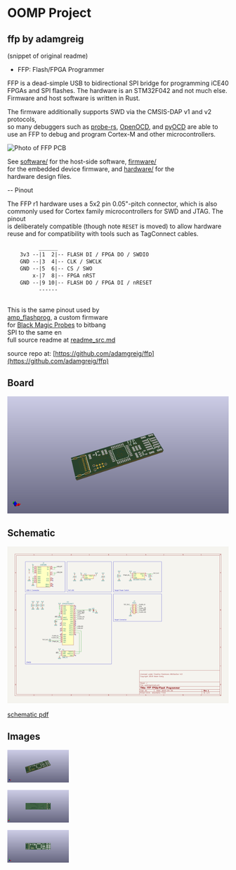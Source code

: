 # OOMP Project  
## ffp  by adamgreig  
  
(snippet of original readme)  
  
- FFP: Flash/FPGA Programmer  
  
FFP is a dead-simple USB to bidirectional SPI bridge for programming iCE40  
FPGAs and SPI flashes. The hardware is an STM32F042 and not much else.  
Firmware and host software is written in Rust.  
  
The firmware additionally supports SWD via the CMSIS-DAP v1 and v2 protocols,  
so many debuggers such as [probe-rs], [OpenOCD], and [pyOCD] are able to  
use an FFP to debug and program Cortex-M and other microcontrollers.  
  
[probe-rs]: https://probe.rs  
[OpenOCD]: http://openocd.org  
[pyOCD]: https://github.com/mbedmicro/pyOCD  
  
![Photo of FFP PCB](ffp_pcb.jpg)  
  
See [software/](software/) for the host-side software, [firmware/](firmware/)  
for the embedded device firmware, and [hardware/](hardware/ffp/) for the  
hardware design files.  
  
-- Pinout  
  
The FFP r1 hardware uses a 5x2 pin 0.05"-pitch connector, which is also  
commonly used for Cortex family microcontrollers for SWD and JTAG. The pinout  
is deliberately compatible (though note `RESET` is moved) to allow hardware  
reuse and for compatibility with tools such as TagConnect cables.  
  
```ascii  
          ______  
    3v3 --|1  2|-- FLASH DI / FPGA DO / SWDIO  
    GND --|3  4|-- CLK / SWCLK  
    GND --|5  6|-- CS / SWO  
        x-|7  8|-- FPGA nRST  
    GND --|9 10|-- FLASH DO / FPGA DI / nRESET  
          ------  
  
```  
  
This is the same pinout used by  
[amp_flashprog](https://github.com/adamgreig/amp_flashprog), a custom firmware  
for [Black Magic Probes](https://github.com/blacksphere/blackmagic) to bitbang  
SPI to the same en  
  full source readme at [readme_src.md](readme_src.md)  
  
source repo at: [https://github.com/adamgreig/ffp](https://github.com/adamgreig/ffp)  
## Board  
  
[![working_3d.png](working_3d_600.png)](working_3d.png)  
## Schematic  
  
[![working_schematic.png](working_schematic_600.png)](working_schematic.png)  
  
[schematic pdf](working_schematic.pdf)  
## Images  
  
[![working_3d.png](working_3d_140.png)](working_3d.png)  
  
[![working_3d_back.png](working_3d_back_140.png)](working_3d_back.png)  
  
[![working_3d_front.png](working_3d_front_140.png)](working_3d_front.png)  
